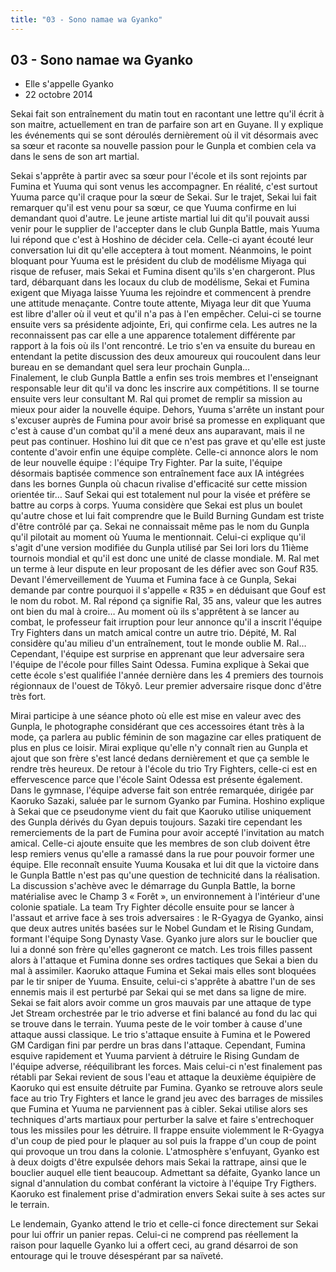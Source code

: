```yaml
---
title: "03 - Sono namae wa Gyanko"
---
```


03 - Sono namae wa Gyanko
-------------------------


* Elle s'appelle Gyanko
* 22 octobre 2014




Sekai fait son entraînement du matin tout en racontant une lettre qu'il écrit à son maitre, actuellement en tran de parfaire son art en Guyane. Il y explique les événements qui se sont déroulés dernièrement où il vit désormais avec sa sœur et raconte sa nouvelle passion pour le Gunpla et combien cela va dans le sens de son art martial.   
  
Sekai s'apprête à partir avec sa sœur pour l'école et ils sont rejoints par Fumina et Yuuma qui sont venus les accompagner. En réalité, c'est surtout Yuuma parce qu'il craque pour la sœur de Sekai. Sur le trajet, Sekai lui fait remarquer qu'il est venu pour sa sœur, ce que Yuuma confirme en lui demandant quoi d'autre. Le jeune artiste martial lui dit qu'il pouvait aussi venir pour le supplier de l'accepter dans le club Gunpla Battle, mais Yuuma lui répond que c'est à Hoshino de décider cela. Celle-ci ayant écouté leur conversation lui dit qu'elle acceptera à tout moment. Néanmoins, le point bloquant pour Yuuma est le président du club de modélisme Miyaga qui risque de refuser, mais Sekai et Fumina disent qu'ils s'en chargeront. Plus tard, débarquant dans les locaux du club de modélisme, Sekai et Fumina exigent que Miyaga laisse Yuuma les rejoindre et commencent à prendre une attitude menaçante. Contre toute attente, Miyaga leur dit que Yuuma est libre d'aller où il veut et qu'il n'a pas à l'en empêcher. Celui-ci se tourne ensuite vers sa présidente adjointe, Eri, qui confirme cela. Les autres ne la reconnaissent pas car elle a une apparence totalement différente par rapport à la fois où ils l'ont rencontré. Le trio s'en va ensuite du bureau en entendant la petite discussion des deux amoureux qui roucoulent dans leur bureau en se demandant quel sera leur prochain Gunpla…   
Finalement, le club Gunpla Battle a enfin ses trois membres et l'enseignant responsable leur dit qu'il va donc les inscrire aux compétitions. Il se tourne ensuite vers leur consultant M. Ral qui promet de remplir sa mission au mieux pour aider la nouvelle équipe. Dehors, Yuuma s'arrête un instant pour s'excuser auprès de Fumina pour avoir brisé sa promesse en expliquant que c'est à cause d'un combat qu'il a mené deux ans auparavant, mais il ne peut pas continuer. Hoshino lui dit que ce n'est pas grave et qu'elle est juste contente d'avoir enfin une équipe complète. Celle-ci annonce alors le nom de leur nouvelle équipe : l'équipe Try Fighter. Par la suite, l'équipe désormais baptisée commence son entraînement face aux IA intégrées dans les bornes Gunpla où chacun rivalise d'efficacité sur cette mission orientée tir… Sauf Sekai qui est totalement nul pour la visée et préfère se battre au corps à corps. Yuuma considère que Sekai est plus un boulet qu'autre chose et lui fait comprendre que le Build Burning Gundam est triste d'être contrôlé par ça. Sekai ne connaissait même pas le nom du Gunpla qu'il pilotait au moment où Yuuma le mentionnait. Celui-ci explique qu'il s'agit d'une version modifiée du Gunpla utilisé par Sei Iori lors du 11ième tournois mondial et qu'il est donc une unité de classe mondiale. M. Ral met un terme à leur dispute en leur proposant de les défier avec son Gouf R35. Devant l'émerveillement de Yuuma et Fumina face à ce Gunpla, Sekai demande par contre pourquoi il s'appelle « R35 » en déduisant que Gouf est le nom du robot. M. Ral répond ça signifie Ral, 35 ans, valeur que les autres ont bien du mal à croire… Au moment où ils s'apprêtent à se lancer au combat, le professeur fait irruption pour leur annonce qu'il a inscrit l'équipe Try Fighters dans un match amical contre un autre trio. Dépité, M. Ral considère qu'au milieu d'un entraînement, tout le monde oublie M. Ral… Cependant, l'équipe est surprise en apprenant que leur adversaire sera l'équipe de l'école pour filles Saint Odessa. Fumina explique à Sekai que cette école s'est qualifiée l'année dernière dans les 4 premiers des tournois régionnaux de l'ouest de Tôkyô. Leur premier adversaire risque donc d'être très fort.   
  
Mirai participe à une séance photo où elle est mise en valeur avec des Gunpla, le photographe considérant que ces accessoires étant très à la mode, ça parlera au public féminin de son magazine car elles pratiquent de plus en plus ce loisir. Mirai explique qu'elle n'y connaît rien au Gunpla et ajout que son frère s'est lancé dedans dernièrement et que ça semble le rendre très heureux. De retour à l'école du trio Try Fighters, celle-ci est en effervescence parce que l'école Saint Odessa est présente également. Dans le gymnase, l'équipe adverse fait son entrée remarquée, dirigée par Kaoruko Sazaki, saluée par le surnom Gyanko par Fumina. Hoshino explique à Sekai que ce pseudonyme vient du fait que Kaoruko utilise uniquement des Gunpla dérivés du Gyan depuis toujours. Sazaki tire cependant les remerciements de la part de Fumina pour avoir accepté l'invitation au match amical. Celle-ci ajoute ensuite que les membres de son club doivent être lesp remiers venus qu'elle a ramassé dans la rue pour pouvoir former une équipe. Elle reconnaît ensuite Yuuma Kousaka et lui dit que la victoire dans le Gunpla Battle n'est pas qu'une question de technicité dans la réalisation. La discussion s'achève avec le démarrage du Gunpla Battle, la borne matérialise avec le Champ 3 « Forêt », un environnement à l'intérieur d'une colonie spatiale. La team Try Fighter décolle ensuite pour se lancer à l'assaut et arrive face à ses trois adversaires : le R-Gyagya de Gyanko, ainsi que deux autres unités basées sur le Nobel Gundam et le Rising Gundam, formant l'équipe Song Dynasty Vase. Gyanko jure alors sur le bouclier que lui a donné son frère qu'elles gagneront ce match. Les trois filles passent alors à l'attaque et Fumina donne ses ordres tactiques que Sekai a bien du mal à assimiler. Kaoruko attaque Fumina et Sekai mais elles sont bloquées par le tir sniper de Yuuma. Ensuite, celui-ci s'apprête à abattre l'un de ses ennemis mais il est perturbé par Sekai qui se met dans sa ligne de mire. Sekai se fait alors avoir comme un gros mauvais par une attaque de type Jet Stream orchestrée par le trio adverse et fini balancé au fond du lac qui se trouve dans le terrain. Yuuma peste de le voir tomber à cause d'une attaque aussi classique. Le trio s'attaque ensuite à Fumina et le Powered GM Cardigan fini par perdre un bras dans l'attaque. Cependant, Fumina esquive rapidement et Yuuma parvient à détruire le Rising Gundam de l'équipe adverse, rééquilibrant les forces. Mais celui-ci n'est finalement pas rétabli par Sekai revient de sous l'eau et attaque la deuxième équipière de Kaoruko qui est ensuite détruite par Fumina. Gyanko se retrouve alors seule face au trio Try Fighters et lance le grand jeu avec des barrages de missiles que Fumina et Yuuma ne parviennent pas à cibler. Sekai utilise alors ses techniques d'arts martiaux pour perturber la salve et faire s'entrechoquer tous les missiles pour les détruire. Il frappe ensuite violemment le R-Gyagya d'un coup de pied pour le plaquer au sol puis la frappe d'un coup de point qui provoque un trou dans la colonie. L'atmosphère s'enfuyant, Gyanko est à deux doigts d'être expulsée dehors mais Sekai la rattrape, ainsi que le bouclier auquel elle tient beaucoup. Admettant sa défaite, Gyanko lance un signal d'annulation du combat conférant la victoire à l'équipe Try Figthers. Kaoruko est finalement prise d'admiration envers Sekai suite à ses actes sur le terrain.   
  
Le lendemain, Gyanko attend le trio et celle-ci fonce directement sur Sekai pour lui offrir un panier repas. Celui-ci ne comprend pas réellement la raison pour laquelle Gyanko lui a offert ceci, au grand désarroi de son entourage qui le trouve désespérant par sa naïveté.

